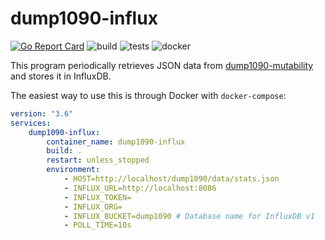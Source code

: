# dump1090-influx

[![Go Report Card](https://goreportcard.com/badge/github.com/FileGo/dump1090-influx)](https://goreportcard.com/report/github.com/FileGo/dump1090-influx) ![build](https://github.com/FileGo/dump1090-influx/workflows/build/badge.svg) ![tests](https://github.com/FileGo/dump1090-influx/workflows/tests/badge.svg) ![docker](https://img.shields.io/docker/pulls/filego/dump1090-influx.svg)

This program periodically retrieves JSON data from [dump1090-mutability](https://github.com/adsbxchange/dump1090-mutability) and stores it in InfluxDB.

The easiest way to use this is through Docker with `docker-compose`:

```yaml
version: "3.6"
services:
    dump1090-influx:
        container_name: dump1090-influx
        build: .
        restart: unless_stopped
        environment:
            - HOST=http://localhost/dump1090/data/stats.json
            - INFLUX_URL=http://localhost:8086
            - INFLUX_TOKEN=
            - INFLUX_ORG=
            - INFLUX_BUCKET=dump1090 # Database name for InfluxDB v1
            - POLL_TIME=10s
```